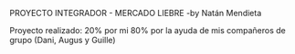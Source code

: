PROYECTO INTEGRADOR - MERCADO LIEBRE
-by Natán Mendieta

Proyecto realizado:
    20% por mi
    80% por la ayuda de mis compañeros de grupo (Dani, Augus y Guille)